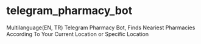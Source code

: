 # telegram_pharmacy_bot
Multilanguage(EN, TR) Telegram Pharmacy Bot, Finds Neariest Pharmacies According To Your Current Location or Specific Location
